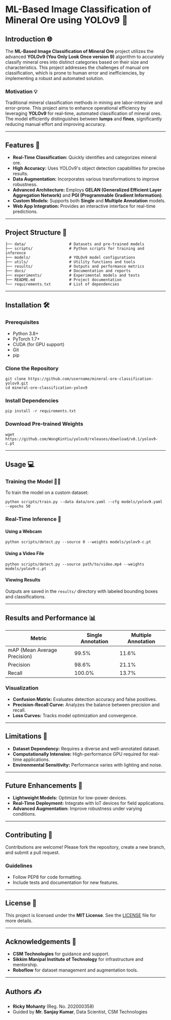 # ML-Based Image Classification of Mineral Ore using YOLOv9 🚀

## Introduction 🌐
The **ML-Based Image Classification of Mineral Ore** project utilizes the advanced **YOLOv9 (You Only Look Once version 9)** algorithm to accurately classify mineral ores into distinct categories based on their size and characteristics. This project addresses the challenges of manual ore classification, which is prone to human error and inefficiencies, by implementing a robust and automated solution.

### Motivation 💡
Traditional mineral classification methods in mining are labor-intensive and error-prone. This project aims to enhance operational efficiency by leveraging **YOLOv9** for real-time, automated classification of mineral ores. The model efficiently distinguishes between **lumps** and **fines**, significantly reducing manual effort and improving accuracy.

---

## Features 🚀
- **Real-Time Classification:** Quickly identifies and categorizes mineral ore.
- **High Accuracy:** Uses YOLOv9's object detection capabilities for precise results.
- **Data Augmentation:** Incorporates various transformations to improve robustness.
- **Advanced Architecture:** Employs **GELAN (Generalized Efficient Layer Aggregation Network)** and **PGI (Programmable Gradient Information)**.
- **Custom Models:** Supports both **Single** and **Multiple Annotation** models.
- **Web App Integration:** Provides an interactive interface for real-time predictions.

---

## Project Structure 📂
```
├── data/                   # Datasets and pre-trained models
├── scripts/                # Python scripts for training and inference
├── models/                 # YOLOv9 model configurations
├── utils/                  # Utility functions and tools
├── results/                # Outputs and performance metrics
├── docs/                   # Documentation and reports
├── experiments/            # Experimental models and tests
├── README.md               # Project documentation
└── requirements.txt        # List of dependencies
```

---

## Installation 🛠️

### Prerequisites
- Python 3.8+
- PyTorch 1.7+
- CUDA (for GPU support)
- Git
- pip

### Clone the Repository
```
git clone https://github.com/username/mineral-ore-classification-yolov9.git
cd mineral-ore-classification-yolov9
```

### Install Dependencies
```
pip install -r requirements.txt
```

### Download Pre-trained Weights
```
wget https://github.com/WongKinYiu/yolov9/releases/download/v0.1/yolov9-c.pt
```

---

## Usage 💻

### Training the Model 🏋️‍♂️
To train the model on a custom dataset:
```
python scripts/train.py --data data/ore.yaml --cfg models/yolov9.yaml --epochs 50
```

### Real-Time Inference 📸
#### Using a Webcam
```
python scripts/detect.py --source 0 --weights models/yolov9-c.pt
```

#### Using a Video File
```
python scripts/detect.py --source path/to/video.mp4 --weights models/yolov9-c.pt
```

#### Viewing Results
Outputs are saved in the `results/` directory with labeled bounding boxes and classifications.

---

## Results and Performance 📊
| Metric                   | Single Annotation | Multiple Annotation |
|--------------------------|-------------------|----------------------|
| mAP (Mean Average Precision) | 99.5%             | 11.6%                |
| Precision                | 98.6%             | 21.1%                |
| Recall                   | 100.0%            | 13.7%                |

### Visualization
- **Confusion Matrix:** Evaluates detection accuracy and false positives.
- **Precision-Recall Curve:** Analyzes the balance between precision and recall.
- **Loss Curves:** Tracks model optimization and convergence.

---

## Limitations 🚧
- **Dataset Dependency:** Requires a diverse and well-annotated dataset.
- **Computationally Intensive:** High-performance GPU required for real-time applications.
- **Environmental Sensitivity:** Performance varies with lighting and noise.

---

## Future Enhancements 🌱
- **Lightweight Models:** Optimize for low-power devices.
- **Real-Time Deployment:** Integrate with IoT devices for field applications.
- **Advanced Augmentation:** Improve robustness under varying conditions.

---

## Contributing 🤝
Contributions are welcome! Please fork the repository, create a new branch, and submit a pull request.

### Guidelines
- Follow PEP8 for code formatting.
- Include tests and documentation for new features.

---

## License 📄
This project is licensed under the **MIT License**. See the [LICENSE](LICENSE) file for more details.

---

## Acknowledgements 🙏
- **CSM Technologies** for guidance and support.
- **Sikkim Manipal Institute of Technology** for infrastructure and mentorship.
- **Roboflow** for dataset management and augmentation tools.

---

## Authors ✍️
- **Ricky Mohanty** (Reg. No. 202000358)
- Guided by **Mr. Sanjay Kumar**, Data Scientist, CSM Technologies



